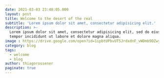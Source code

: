 ```yaml
---
date: 2021-03-03 23:48:05.000
layout: post
title: Welcome to the desert of the real
subtitle: 'Lorem ipsum dolor sit amet, consectetur adipisicing elit.'
description: >-
  Lorem ipsum dolor sit amet, consectetur adipisicing elit, sed do eiusmod
  tempor incididunt ut labore et dolore magna aliqua.
image : https://drive.google.com/open?id=1ipbtUPbvUT5JrdxdnF_vWDmb9DZwyaB9
category: blog
tags:
  - welcome
  - blog
author: thiagorossener
paginate: true
---
```

